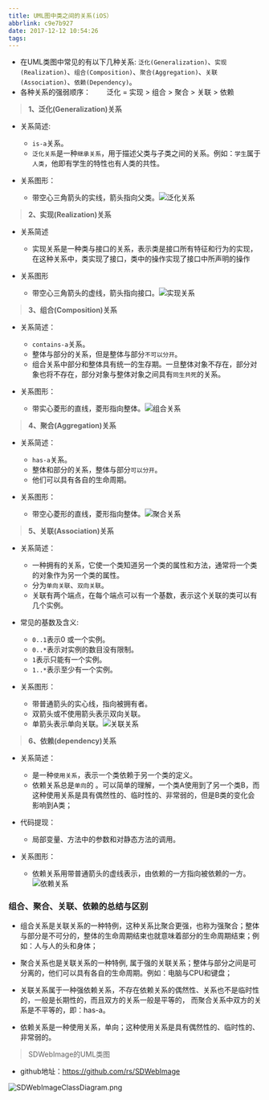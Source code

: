 ```yaml
---
title: UML图中类之间的关系(iOS）
abbrlink: c9e7b927
date: 2017-12-12 10:54:26
tags:
---
```



- 在UML类图中常见的有以下几种关系: `泛化(Generalization)`、`实现(Realization)`、`组合(Composition)`、`聚合(Aggregation)`、`关联(Association)`、`依赖(Dependency)`。
- 各种关系的强弱顺序：
　　泛化 = 实现 > 组合 > 聚合 > 关联 > 依赖

> **1、泛化(Generalization)关系**
- 关系简述:
  - `is-a`关系。
  - `泛化关系`是一种`继承关系`，用于描述父类与子类之间的关系。例如：`学生`属于`人类`，他即有学生的特性也有人类的共性。  

- 关系图形：
  - 带空心三角箭头的实线，箭头指向父类。![泛化关系](http://upload-images.jianshu.io/upload_images/590107-c68df27417e7827f.png?imageMogr2/auto-orient/strip%7CimageView2/2/w/1240)


> **2、实现(Realization)关系**
- 关系简述
  - 实现关系是一种类与接口的关系，表示类是接口所有特征和行为的实现，在这种关系中，类实现了接口，类中的操作实现了接口中所声明的操作

- 关系图形
  - 带空心三角箭头的虚线，箭头指向接口。![实现关系](http://upload-images.jianshu.io/upload_images/590107-337b381d9b469173.png?imageMogr2/auto-orient/strip%7CimageView2/2/w/1240)

> **3、组合(Composition)关系**
- 关系简述：
  - `contains-a`关系。
  - 整体与部分的关系，但是整体与部分`不可以分开`。
  - 组合关系中部分和整体具有统一的生存期。一旦整体对象不存在，部分对象也将不存在，部分对象与整体对象之间具有`同生共死`的关系。

- 关系图形：
  - 带实心菱形的直线，菱形指向整体。![组合关系](http://upload-images.jianshu.io/upload_images/590107-1a598cc7cdb44f47.png?imageMogr2/auto-orient/strip%7CimageView2/2/w/1240)

> **4、聚合(Aggregation)关系**
- 关系简述：
  - `has-a`关系。
  - 整体和部分的关系，整体与部分`可以分开`。
  - 他们可以具有各自的生命周期。
  

- 关系图形：
  - 带空心菱形的直线，菱形指向整体。![聚合关系](http://upload-images.jianshu.io/upload_images/590107-c924b7fb6b293c3c.png?imageMogr2/auto-orient/strip%7CimageView2/2/w/1240)

> **5、关联(Association)关系**
- 关系简述：
  - 一种拥有的关系，它使一个类知道另一个类的属性和方法，通常将一个类的对象作为另一个类的属性。
  - 分为`单向关联`、`双向关联`。
  - 关联有两个端点，在每个端点可以有一个基数，表示这个关联的类可以有几个实例。

- 常见的基数及含义: 
  - `0..1`表示0 或一个实例。
  - `0..*`表示对实例的数目没有限制。
  - `1`表示只能有一个实例。
  - `1..*`表示至少有一个实例。 

- 关系图形：
  - 带普通箭头的实心线，指向被拥有者。
  - 双箭头或不使用箭头表示双向关联。
  - 单箭头表示单向关联。![关联关系](http://upload-images.jianshu.io/upload_images/590107-899052c9a3b28421.png?imageMogr2/auto-orient/strip%7CimageView2/2/w/1240)



> **6、依赖(dependency)关系**
- 关系简述：
  - 是一种`使用关系`，表示一个类依赖于另一个类的定义。
  - 依赖关系总是`单向`的 。可以简单的理解，一个类A使用到了另一个类B，而这种使用关系是具有偶然性的、临时性的、非常弱的，但是B类的变化会影响到A类；

- 代码提现：
  - 局部变量、方法中的参数和对静态方法的调用。

- 关系图形：
  - 依赖关系用带普通箭头的虚线表示，由依赖的一方指向被依赖的一方。![依赖关系](http://upload-images.jianshu.io/upload_images/590107-3869b6754bb52a87.png?imageMogr2/auto-orient/strip%7CimageView2/2/w/1240)

### 组合、聚合、关联、依赖的总结与区别
- 组合关系是关联关系的一种特例，这种关系比聚合更强，也称为强聚合；整体与部分是不可分的，整体的生命周期结束也就意味着部分的生命周期结束；例如：人与人的头和身体；

- 聚合关系也是关联关系的一种特例, 属于强的关联关系；整体与部分之间是可分离的，他们可以具有各自的生命周期。例如：电脑与CPU和键盘；

- 关联关系属于一种强依赖关系，不存在依赖关系的偶然性、关系也不是临时性的，一般是长期性的，而且双方的关系一般是平等的， 而聚合关系中双方的关系是不平等的，即：has-a。 

- 依赖关系是一种使用关系，单向；这种使用关系是具有偶然性的、临时性的、非常弱的。

> SDWebImage的UML类图
 
- github地址：https://github.com/rs/SDWebImage

![SDWebImageClassDiagram.png](http://upload-images.jianshu.io/upload_images/590107-5a656e6c9f082724.png?imageMogr2/auto-orient/strip%7CimageView2/2/w/1240)



